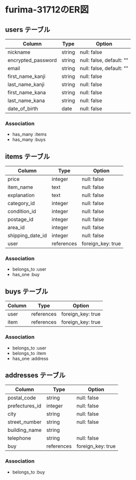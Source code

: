 # furima-31712のER図

## users テーブル

| Column             | Type   | Option                   |
| ------------------ | ------ | ------------------------ |
| nickname           | string | null: false              |
| encrypted_password | string | null: false, default: "" |
| email              | string | null: false, default: "" |
| first_name_kanji   | string | null: false              |
| last_name_kanji    | string | null: false              |
| first_name_kana    | string | null: false              |
| last_name_kana     | string | null: false              |
| date_of_birth      | date   | null: false              |

### Association
- has_many :items
- has_many :buys

## items テーブル

| Column           | Type       | Option            |
| ---------------- | ---------- | ----------------- |
| price            | integer    | null: false       |
| item_name        | text       | null: false       |
| explanation      | text       | null: false       |
| category_id      | integer    | null: false       |
| condition_id     | integer    | null: false       |
| postage_id       | integer    | null: false       |
| area_id          | integer    | null: false       |
| shipping_date_id | integer    | null: false       |
| user             | references | foreign_key: true |

### Association
- belongs_to :user
- has_one :buy

## buys テーブル

| Column   | Type       | Option            |
| -------- | ---------- | ----------------- |
| user     | references | foreign_key: true |
| item     | references | foreign_key: true |

### Association

- belongs_to :user
- belongs_to :item
- has_one :address

## addresses テーブル

| Column           | Type       | Option            |
| ---------------- | ---------- | ----------------- |
| postal_code      | string     | null: false       |
| prefectures_id   | integer    | null: false       |
| city             | string     | null: false       |
| street_number    | string     | null: false       |
| building_name    | string     |                   |
| telephone        | string     | null: false       |
| buy              | references | foreign_key: true |

### Association
- belongs_to :buy
